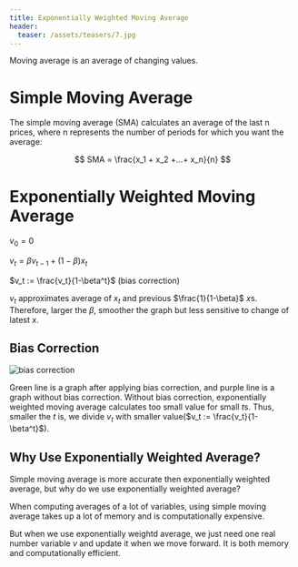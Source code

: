 ```yaml
---
title: Exponentially Weighted Moving Average
header:
  teaser: /assets/teasers/7.jpg
---
```


Moving average is an average of changing values.

# Simple Moving Average

The simple moving average (SMA) calculates an average of the last n prices, where n represents the number of periods for which you want the average:

$$ SMA = \frac{x_1 + x_2 +...+ x_n}{n} $$

# Exponentially Weighted Moving Average

$v_0 = 0$

$v_t = \beta v_{t-1} + (1-\beta)x_t$

$v_t := \frac{v_t}{1-\beta^t}$ (bias correction)

$v_t$ approximates average of $x_t$ and previous $\frac{1}{1-\beta}$ $x$s. Therefore, larger the $\beta$, smoother the graph but less sensitive to change of latest $x$.

## Bias Correction

![bias correction](https://lh3.googleusercontent.com/48gCtSgOPQQ83ZIDIt25u0e5Y2kwPODvAKWckohVgD4bUiA824ao_tpopKj086cyRwMbPxhGS-n8H2v7xxGilaESVD6KWudKifxRO7UQmqD89IFwffBG3uW9DQd6lO0aCWrh9D-yZA=w2400)

Green line is a graph after applying bias correction, and purple line is a graph without bias correction. Without bias correction, exponentially weighted moving average calculates too small value for small $t$s. Thus, smaller the $t$ is, we divide $v_t$ with smaller value($v_t := \frac{v_t}{1-\beta^t}$).

## Why Use Exponentially Weighted Average?

Simple moving average is more accurate then exponentially weighted average, but why do we use exponentially weighted average?

When computing averages of a lot of variables, using simple moving average takes up a lot of memory and is computationally expensive.

But when we use exponentially weightd average, we just need one real number variable $v$ and update it when we move forward. It is both memory and computationally efficient.

